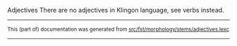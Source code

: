 Adjectives
There are no adjectives in Klingon language, see verbs instead.

* * *

<small>This (part of) documentation was generated from [src/fst/morphology/stems/adjectives.lexc](https://github.com/giellalt/lang-tlh/blob/main/src/fst/morphology/stems/adjectives.lexc)</small>

---

